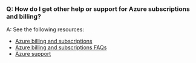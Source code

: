 ### Q: How do I get other help or support for Azure subscriptions and billing?

A: See the following resources:

* [Azure billing and subscriptions](https://azure.microsoft.com/documentation/articles/?tag=billing)
* [Azure billing and subscriptions FAQs](https://azure.microsoft.com/documentation/articles/billing-subscription-faq/)
* [Azure support](https://azure.microsoft.com/support/options/)
